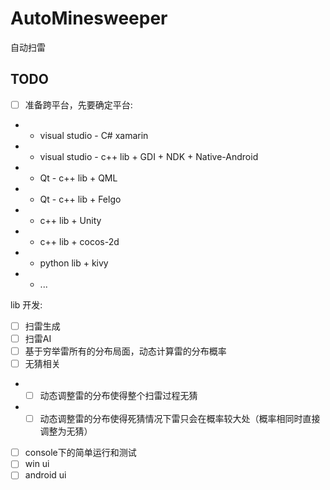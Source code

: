 # AutoMinesweeper
自动扫雷

## TODO
* [ ] 准备跨平台，先要确定平台:
*  * visual studio - C# xamarin
*  * visual studio - c++ lib + GDI + NDK + Native-Android
*  * Qt - c++ lib + QML
*  * Qt - c++ lib + Felgo
*  * c++ lib + Unity
*  * c++ lib + cocos-2d
*  * python lib + kivy
*  * ...

lib 开发:
-  [ ] 扫雷生成
-  [ ] 扫雷AI
-  [ ] 基于穷举雷所有的分布局面，动态计算雷的分布概率
-  [ ] 无猜相关
-   - [ ] 动态调整雷的分布使得整个扫雷过程无猜
-   - [ ] 动态调整雷的分布使得死猜情况下雷只会在概率较大处（概率相同时直接调整为无猜）
* [ ] console下的简单运行和测试
* [ ] win ui
* [ ] android ui
